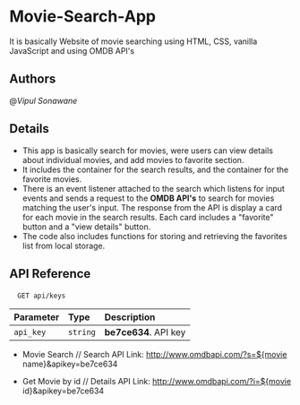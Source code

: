 
# Movie-Search-App
It is basically Website of movie searching using HTML, CSS, vanilla JavaScript and using OMDB API's 


## Authors
@*Vipul Sonawane*


## Details
- This app is basically search for movies, were users can view details about individual movies, and add movies to favorite section.
- It includes the container for the search results, and the container for the favorite movies.
- There is an event listener attached to the search which listens for input events and sends a request to the **OMDB API's** to search for movies matching the user's input. The response from the API is display a card for each movie in the search results. Each card includes a "favorite" button and a "view details" button.
- The code also includes functions for storing and retrieving the favorites list from local storage.

## API Reference

####

```http
  GET api/keys
```

| Parameter | Type     | Description                |
| :-------- | :------- | :------------------------- |
| `api_key` | `string` | **be7ce634**. API key |

- Movie Search
// Search API Link: http://www.omdbapi.com/?s=${movie name}&apikey=be7ce634

- Get Movie by id
// Details API Link: http://www.omdbapi.com/?i=${movie id}&apikey=be7ce634




